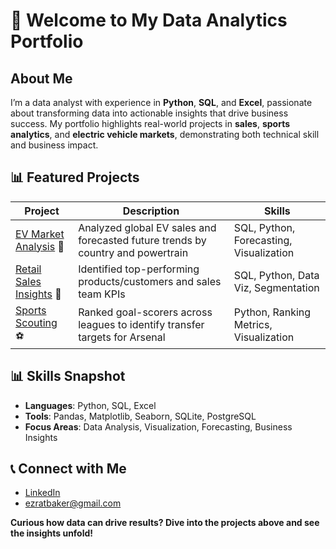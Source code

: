 # 👋 Welcome to My Data Analytics Portfolio

## About Me

I’m a data analyst with experience in **Python**, **SQL**, and **Excel**, passionate about transforming data into actionable insights that drive business success. My portfolio highlights real-world projects in **sales**, **sports analytics**, and **electric vehicle markets**, demonstrating both technical skill and business impact.

## 📊 Featured Projects

| Project | Description | Skills |
| ------- | ----------- | ------ |
| [EV Market Analysis](https://github.com/ezratbaker/example-project-electric-vehicles) 🔋 | Analyzed global EV sales and forecasted future trends by country and powertrain | SQL, Python, Forecasting, Visualization |
| [Retail Sales Insights](https://github.com/ezratbaker/example-project-sales) 💼 | Identified top-performing products/customers and sales team KPIs | SQL, Python, Data Viz, Segmentation |
| [Sports Scouting](https://github.com/ezratbaker/example-project-sports) ⚽ | Ranked goal-scorers across leagues to identify transfer targets for Arsenal | Python, Ranking Metrics, Visualization |

## 📊 Skills Snapshot

- **Languages**: Python, SQL, Excel
- **Tools**: Pandas, Matplotlib, Seaborn, SQLite, PostgreSQL
- **Focus Areas**: Data Analysis, Visualization, Forecasting, Business Insights

## 📞 Connect with Me

- [LinkedIn](https://www.linkedin.com/in/ezra-baker-476aa4143/)
- ezratbaker@gmail.com

**Curious how data can drive results? Dive into the projects above and see the insights unfold!**

